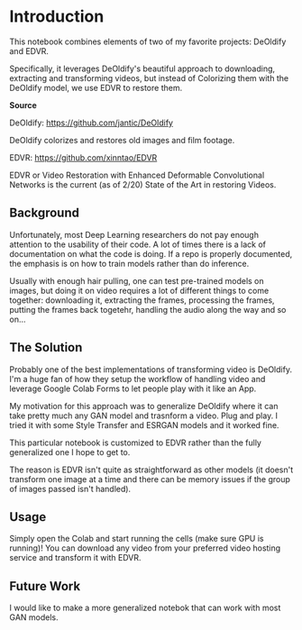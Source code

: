 # Introduction

This notebook combines elements of two of my favorite projects: DeOldify and EDVR.

Specifically, it leverages DeOldify's beautiful approach to downloading, extracting and transforming videos, but instead of Colorizing them with the DeOldify model, we use EDVR to restore them.

**Source**

DeOldify: https://github.com/jantic/DeOldify

DeOldify colorizes and restores old images and film footage. 

EDVR: https://github.com/xinntao/EDVR

EDVR or Video Restoration with Enhanced Deformable Convolutional Networks is the current (as of 2/20) State of the Art in restoring Videos.

## Background

Unfortunately, most Deep Learning researchers do not pay enough attention to the usability of their code. A lot of times there is a lack of documentation on what the code is doing. If a repo is properly documented, the emphasis is on how to train models rather than do inference. 

Usually with enough hair pulling, one can test pre-trained models on images, but doing it on video requires a lot of different things to come together: downloading it, extracting the frames, processing the frames, putting the frames back togetehr, handling the audio along the way and so on...

## The Solution

Probably one of the best implementations of transforming video is DeOldify. I'm a huge fan of how they setup the workflow of handling video and leverage Google Colab Forms to let people play with it like an App. 

My motivation for this approach was to generalize DeOldify where it can take pretty much any GAN model and trasnform a video. Plug and play. I tried it with some Style Transfer and ESRGAN models and it worked fine.

This particular notebook is customized to EDVR rather than the fully generalized one I hope to get to.

The reason is EDVR isn't quite as straightforward as other models (it doesn't transform one image at a time and there can be memory issues if the group of images passed isn't handled).

## Usage

Simply open the Colab and start running the cells (make sure GPU is running)! You can download any video from your preferred video hosting service and transform it with EDVR.

## Future Work

I would like to make a more generalized notebok that can work with most GAN models. 
